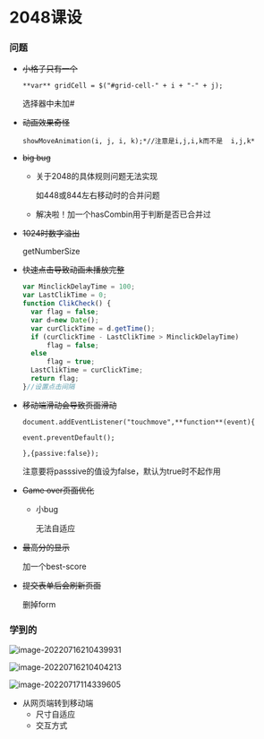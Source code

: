 # 2048课设

### 问题

- ~~小格子只有一个~~

  `**var** gridCell = $("#grid-cell-" + i + "-" + j);`

  选择器中未加#

- ~~动画效果奇怪~~

  `showMoveAnimation(i, j, i, k);*//注意是i,j,i,k而不是  i,j,k*`

- ~~big bug~~

  - 关于2048的具体规则问题无法实现

    如448或844左右移动时的合并问题

  - 解决啦！加一个hasCombin用于判断是否已合并过

- ~~1024时数字溢出~~

  getNumberSize

- ~~快速点击导致动画未播放完整~~

  ~~~js
  var MinclickDelayTime = 100;
  var LastClikTime = 0;
  function ClikCheck() {
  	var flag = false;
  	var d=new Date();
  	var curClickTime = d.getTime();
  	if (curClickTime - LastClikTime > MinclickDelayTime)
  		flag = false;
  	else
  		flag = true;
  	LastClikTime = curClickTime;
  	return flag;
  }//设置点击间隔
  ~~~

  

- ~~移动端滑动会导致页面滑动~~

  `document.addEventListener("touchmove",**function**(event){`

    `event.preventDefault();`

  `},{passive:false});`

  注意要将passsive的值设为false，默认为true时不起作用

- ~~Game over页面优化~~

  - 小bug

    无法自适应

- ~~最高分的显示~~

  加一个best-score

- ~~提交表单后会刷新页面~~

  删掉form


### 学到的

![image-20220716210439931](C:\Users\良小辰\Desktop\image-20220716210439931.png)

![image-20220716210404213](C:\Users\良小辰\AppData\Roaming\Typora\typora-user-images\image-20220716210404213.png)

![image-20220717114339605](C:\Users\良小辰\AppData\Roaming\Typora\typora-user-images\image-20220717114339605.png)

- 从网页端转到移动端
  - 尺寸自适应
  - 交互方式
